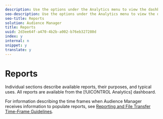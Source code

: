 ```yaml
---
description: Use the options under the Analytics menu to view the dashboard and various reports.
seo-description: Use the options under the Analytics menu to view the dashboard and various reports.
seo-title: Reports
solution: Audience Manager
title: Reports
uuid: 2d3ee64f-a470-4b2b-a002-b76eb327280d
index: y
internal: n
snippet: y
translate: y
---
```


# Reports

Individual sections describe available reports, their purposes, and typical uses. All reports are available from the [!UICONTROL  Analytics] dashboard. 

For information describing the time frames when Audience Manager receives information to populate reports, see [ Reporting and File Transfer Time-Frame Guidelines](../../c_reference/c_reporting_file_transfer_timeframe.md#concept_B4863966B22949C19F12A269C4BC2719). 
